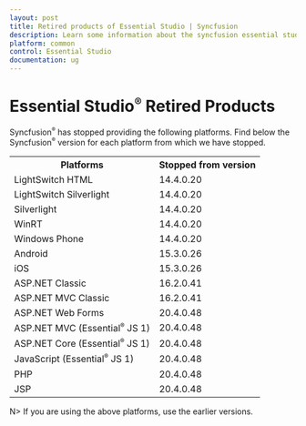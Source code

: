 ```yaml
---
layout: post
title: Retired products of Essential Studio | Syncfusion
description: Learn some information about the syncfusion essential studio retired products and its version details.
platform: common
control: Essential Studio
documentation: ug
---
```


# Essential Studio<sup style="font-size:70%">&reg;</sup> Retired Products

Syncfusion<sup style="font-size:70%">&reg;</sup> has stopped providing the following platforms. Find below the Syncfusion<sup style="font-size:70%">&reg;</sup> version for each platform from which we have stopped.

<table>
<tr>
<th>
Platforms</th><th>
Stopped from version</th></tr>
<tr>
<td>
LightSwitch HTML</td><td>
14.4.0.20</td></tr>
<tr>
<td>
LightSwitch Silverlight</td><td>
14.4.0.20</td></tr>
<tr>
<td>
Silverlight</td><td>
14.4.0.20</td></tr>
<tr>
<td>
WinRT</td><td>
14.4.0.20</td></tr>
<tr>
<td>
Windows Phone</td><td>
14.4.0.20</td></tr>
<tr>
<td>
Android</td><td>
15.3.0.26</td></tr>
<tr>
<td>
iOS</td><td>
15.3.0.26</td></tr>
<tr>
<td>
ASP.NET Classic</td><td>
16.2.0.41</td></tr>
<tr>
<td>
ASP.NET MVC Classic</td><td>
16.2.0.41</td></tr>
<tr>
<td>
ASP.NET Web Forms</td><td>
20.4.0.48</td></tr>
<tr>
<td>
ASP.NET MVC (Essential<sup style="font-size:70%">&reg;</sup> JS 1)</td><td>
20.4.0.48</td></tr>
<tr>
<td>
ASP.NET Core (Essential<sup style="font-size:70%">&reg;</sup> JS 1)</td><td>
20.4.0.48</td></tr>
<tr>
<td>
JavaScript (Essential<sup style="font-size:70%">&reg;</sup> JS 1)</td><td>
20.4.0.48</td></tr>
<tr>
<td>
PHP</td><td>
20.4.0.48</td></tr>
<tr>
<td>
JSP</td><td>
20.4.0.48</td></tr>
</table>

N> If you are using the above platforms, use the earlier versions.

